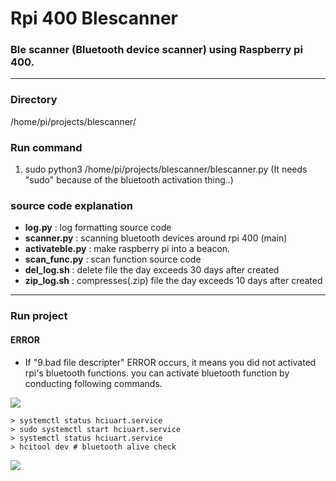 # Rpi 400 Blescanner  
### Ble scanner (Bluetooth device scanner) using Raspberry pi 400.  
***  
### **Directory** 
/home/pi/projects/blescanner/
### Run command     
 1. sudo python3 /home/pi/projects/blescanner/blescanner.py
 (It needs "sudo" because of the bluetooth activation thing..)
  
### source code explanation
* **log.py** : log formatting source code  
* **scanner.py** : scanning bluetooth devices around rpi 400 (main)  
* **activateble.py** : make raspberry pi into a beacon.
* **scan_func.py** : scan function source code
* **del_log.sh** : delete file the day exceeds 30 days after created  
* **zip_log.sh** : compresses(.zip) file the day exceeds 10 days after created  


***
### Run project

#### ERROR
* If "9.bad file descripter" ERROR occurs,
it means you did not activated rpi's bluetooth functions. 
you can activate bluetooth function by conducting following commands.

**![](https://lh4.googleusercontent.com/dwDBWjsVjN3vFrxu0RXdwHxNu9dgJk_lJOkZuRqfk8EmlzdXwi_87-LdB5CZ85_QYB-FAXJ9XzFZe88mVv-CWkUmrQxLHdjwDiK8-3gYbd272Qw0mTSkvwFYzi1vFNTvUj9TUtGZ)**

```
> systemctl status hciuart.service
> sudo systemctl start hciuart.service
> systemctl status hciuart.service
> hcitool dev # bluetooth alive check
```


**![](https://lh6.googleusercontent.com/mfw4l9cGWe1WAQGJ4IlJ5wRQS3LlniMC0PhqNzqbinOPPFbSQecDGSb5skrRtq6eM_Kdk4DJdW9b3R2VOlwcm3ZJT04UVzEmxjzpVdsvYmx8N-reBZMarUY_Y2NcigAx0tKLzYqH)**